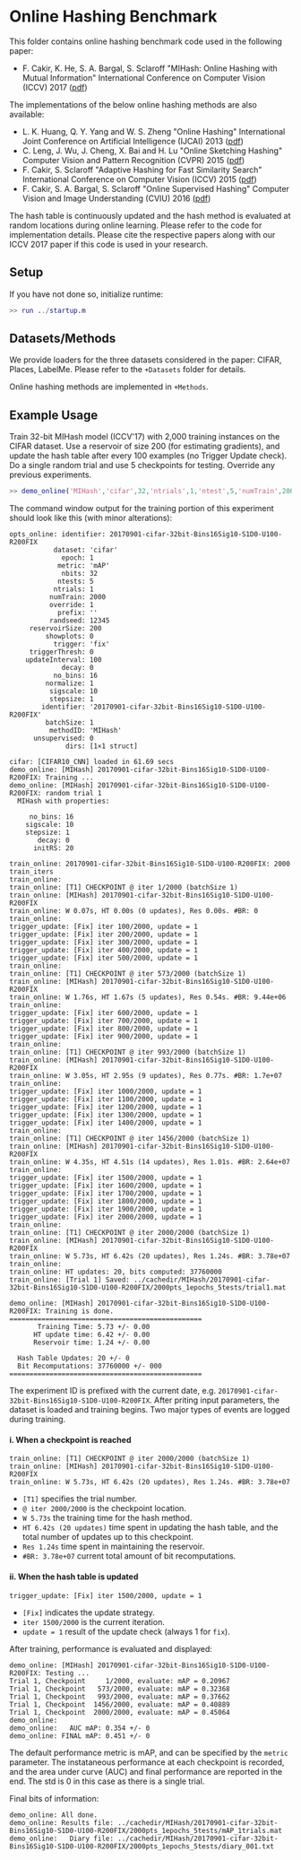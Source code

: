 # Online Hashing Benchmark
This folder contains online hashing benchmark code used in the following paper:
- F. Cakir, K. He, S. A. Bargal, S. Sclaroff "MIHash: Online Hashing with Mutual Information" International Conference on Computer Vision (ICCV) 2017 ([pdf](https://arxiv.org/abs/1703.08919))

The implementations of the below online hashing methods are also available:
- L. K. Huang, Q. Y. Yang and W. S. Zheng "Online Hashing" International Joint Conference on Artificial Intelligence (IJCAI) 2013 ([pdf](https://www.aaai.org/ocs/index.php/IJCAI/IJCAI13/paper/view/6599))
- C. Leng, J. Wu, J. Cheng, X. Bai and H. Lu "Online Sketching Hashing" Computer Vision and Pattern Recognition (CVPR) 2015 ([pdf](http://ieeexplore.ieee.org/document/7298865/))
- F. Cakir, S. Sclaroff "Adaptive Hashing for Fast Similarity Search" International Conference on Computer Vision (ICCV) 2015 ([pdf](http://ieeexplore.ieee.org/document/7410482/?reload=true))
- F. Cakir, S. A. Bargal, S. Sclaroff  "Online Supervised Hashing"  Computer Vision and Image Understanding (CVIU) 2016 ([pdf](http://www.sciencedirect.com/science/article/pii/S1077314216301606))

The hash table is continuously updated and the hash method is evaluated at random locations 
during online learning. Please refer to the code for implementation details. 
Please cite the respective papers along with our ICCV 2017 paper if this code is used in your research.

## Setup

If you have not done so, initialize runtime:
```Matlab
>> run ../startup.m
```

## Datasets/Methods
We provide loaders for the three datasets considered in the paper: CIFAR, Places, LabelMe.
Please refer to the `+Datasets` folder for details.

Online hashing methods are implemented in `+Methods`.

## Example Usage
Train 32-bit MIHash model (ICCV'17) with 2,000 training instances on the CIFAR dataset. 
Use a reservoir of size 200 (for estimating gradients), and update the hash table after 
every 100 examples (no Trigger Update check).
Do a single random trial and use 5 checkpoints for testing. 
Override any previous experiments. 
```Matlab
>> demo_online('MIHash','cifar',32,'ntrials',1,'ntest',5,'numTrain',2000,'updateInterval',100,'trigger','fix','reservoirSize',200,'override',1)
```

The command window output for the training portion of this experiment should look like this (with minor alterations):
```
opts_online: identifier: 20170901-cifar-32bit-Bins16Sig10-S1D0-U100-R200FIX
           dataset: 'cifar'
             epoch: 1
            metric: 'mAP'
             nbits: 32
            ntests: 5
           ntrials: 1
          numTrain: 2000
          override: 1
            prefix: ''
          randseed: 12345
     reservoirSize: 200
         showplots: 0
           trigger: 'fix'
     triggerThresh: 0
    updateInterval: 100
             decay: 0
           no_bins: 16
         normalize: 1
          sigscale: 10
          stepsize: 1
        identifier: '20170901-cifar-32bit-Bins16Sig10-S1D0-U100-R200FIX'
         batchSize: 1
          methodID: 'MIHash'
      unsupervised: 0
              dirs: [1×1 struct]

cifar: [CIFAR10_CNN] loaded in 61.69 secs
demo_online: [MIHash] 20170901-cifar-32bit-Bins16Sig10-S1D0-U100-R200FIX: Training ...
demo_online: [MIHash] 20170901-cifar-32bit-Bins16Sig10-S1D0-U100-R200FIX: random trial 1
  MIHash with properties:

     no_bins: 16
    sigscale: 10
    stepsize: 1
       decay: 0
      initRS: 20

train_online: 20170901-cifar-32bit-Bins16Sig10-S1D0-U100-R200FIX: 2000 train_iters
train_online: 
train_online: [T1] CHECKPOINT @ iter 1/2000 (batchSize 1)
train_online: [MIHash] 20170901-cifar-32bit-Bins16Sig10-S1D0-U100-R200FIX
train_online: W 0.07s, HT 0.00s (0 updates), Res 0.00s. #BR: 0
train_online: 
trigger_update: [Fix] iter 100/2000, update = 1
trigger_update: [Fix] iter 200/2000, update = 1
trigger_update: [Fix] iter 300/2000, update = 1
trigger_update: [Fix] iter 400/2000, update = 1
trigger_update: [Fix] iter 500/2000, update = 1
train_online: 
train_online: [T1] CHECKPOINT @ iter 573/2000 (batchSize 1)
train_online: [MIHash] 20170901-cifar-32bit-Bins16Sig10-S1D0-U100-R200FIX
train_online: W 1.76s, HT 1.67s (5 updates), Res 0.54s. #BR: 9.44e+06
train_online: 
trigger_update: [Fix] iter 600/2000, update = 1
trigger_update: [Fix] iter 700/2000, update = 1
trigger_update: [Fix] iter 800/2000, update = 1
trigger_update: [Fix] iter 900/2000, update = 1
train_online: 
train_online: [T1] CHECKPOINT @ iter 993/2000 (batchSize 1)
train_online: [MIHash] 20170901-cifar-32bit-Bins16Sig10-S1D0-U100-R200FIX
train_online: W 3.05s, HT 2.95s (9 updates), Res 0.77s. #BR: 1.7e+07
train_online: 
trigger_update: [Fix] iter 1000/2000, update = 1
trigger_update: [Fix] iter 1100/2000, update = 1
trigger_update: [Fix] iter 1200/2000, update = 1
trigger_update: [Fix] iter 1300/2000, update = 1
trigger_update: [Fix] iter 1400/2000, update = 1
train_online: 
train_online: [T1] CHECKPOINT @ iter 1456/2000 (batchSize 1)
train_online: [MIHash] 20170901-cifar-32bit-Bins16Sig10-S1D0-U100-R200FIX
train_online: W 4.35s, HT 4.51s (14 updates), Res 1.01s. #BR: 2.64e+07
train_online: 
trigger_update: [Fix] iter 1500/2000, update = 1
trigger_update: [Fix] iter 1600/2000, update = 1
trigger_update: [Fix] iter 1700/2000, update = 1
trigger_update: [Fix] iter 1800/2000, update = 1
trigger_update: [Fix] iter 1900/2000, update = 1
trigger_update: [Fix] iter 2000/2000, update = 1
train_online: 
train_online: [T1] CHECKPOINT @ iter 2000/2000 (batchSize 1)
train_online: [MIHash] 20170901-cifar-32bit-Bins16Sig10-S1D0-U100-R200FIX
train_online: W 5.73s, HT 6.42s (20 updates), Res 1.24s. #BR: 3.78e+07
train_online: 
train_online: HT updates: 20, bits computed: 37760000
train_online: [Trial 1] Saved: ../cachedir/MIHash/20170901-cifar-32bit-Bins16Sig10-S1D0-U100-R200FIX/2000pts_1epochs_5tests/trial1.mat

demo_online: [MIHash] 20170901-cifar-32bit-Bins16Sig10-S1D0-U100-R200FIX: Training is done.
================================================
       Training Time: 5.73 +/- 0.00
      HT update time: 6.42 +/- 0.00
      Reservoir time: 1.24 +/- 0.00

  Hash Table Updates: 20 +/- 0
  Bit Recomputations: 37760000 +/- 000
================================================
```

The experiment ID is prefixed with the current date, 
e.g. `20170901-cifar-32bit-Bins16Sig10-S1D0-U100-R200FIX`.
After priting input parameters, the dataset is loaded and training begins. 
Two major types of events are logged during training.

#### i. When a checkpoint is reached
```
train_online: [T1] CHECKPOINT @ iter 2000/2000 (batchSize 1)
train_online: [MIHash] 20170901-cifar-32bit-Bins16Sig10-S1D0-U100-R200FIX
train_online: W 5.73s, HT 6.42s (20 updates), Res 1.24s. #BR: 3.78e+07
```
- `[T1]` specifies the trial number.
- `@ iter 2000/2000` is the checkpoint location.
- `W 5.73s` the training time for the hash method.
- `HT 6.42s (20 updates)` time spent in updating the hash table, and the total number of updates up to this checkpoint.
- `Res 1.24s` time spent in maintaining the reservoir.
- `#BR: 3.78e+07` current total amount of bit recomputations.

#### ii. When the hash table is updated
```
trigger_update: [Fix] iter 1500/2000, update = 1
```

- `[Fix]` indicates the update strategy. 
- `iter 1500/2000` is the current iteration.
- `update = 1` result of the update check (always 1 for `fix`).

After training, performance is evaluated and displayed:
```
demo_online: [MIHash] 20170901-cifar-32bit-Bins16Sig10-S1D0-U100-R200FIX: Testing ...
Trial 1, Checkpoint     1/2000, evaluate: mAP = 0.20967
Trial 1, Checkpoint   573/2000, evaluate: mAP = 0.32368
Trial 1, Checkpoint   993/2000, evaluate: mAP = 0.37662
Trial 1, Checkpoint  1456/2000, evaluate: mAP = 0.40889
Trial 1, Checkpoint  2000/2000, evaluate: mAP = 0.45064
demo_online: 
demo_online:   AUC mAP: 0.354 +/- 0
demo_online: FINAL mAP: 0.451 +/- 0
```
The default performance metric is mAP, and can be specified by the `metric` parameter.
The instataneous performance at each checkpoint is recorded, and the area under curve (AUC) 
and final performance are reported in the end. 
The std is 0 in this case as there is a single trial. 

Final bits of information:
```
demo_online: All done.
demo_online: Results file: ../cachedir/MIHash/20170901-cifar-32bit-Bins16Sig10-S1D0-U100-R200FIX/2000pts_1epochs_5tests/mAP_1trials.mat
demo_online:   Diary file: ../cachedir/MIHash/20170901-cifar-32bit-Bins16Sig10-S1D0-U100-R200FIX/2000pts_1epochs_5tests/diary_001.txt
```
